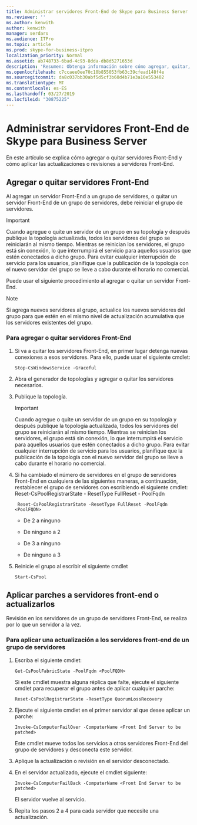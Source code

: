 ```yaml
---
title: Administrar servidores Front-End de Skype para Business Server
ms.reviewer: ''
ms.author: kenwith
author: kenwith
manager: serdars
ms.audience: ITPro
ms.topic: article
ms.prod: skype-for-business-itpro
localization_priority: Normal
ms.assetid: ab748733-6bad-4c93-8dda-db8d5271653d
description: 'Resumen: Obtenga información sobre cómo agregar, quitar, revisión o actualizar los servidores Front-End en Skype para Business Server.'
ms.openlocfilehash: c7ccaee0ee70c10b855053fb63c39cfead148f4e
ms.sourcegitcommit: da8c037bb30abf5d5cf3b60d4b71e3a10e553402
ms.translationtype: MT
ms.contentlocale: es-ES
ms.lasthandoff: 03/27/2019
ms.locfileid: "30875225"
---
```

# <a name="manage-front-end-servers-in-skype-for-business-server"></a>Administrar servidores Front-End de Skype para Business Server
 
En este artículo se explica cómo agregar o quitar servidores Front-End y cómo aplicar las actualizaciones o revisiones a servidores Front-End.

## <a name="add-or-remove-front-end-servers"></a>Agregar o quitar servidores Front-End
  
Al agregar un servidor Front-End a un grupo de servidores, o quitar un servidor Front-End de un grupo de servidores, debe reiniciar el grupo de servidores. 
  
> [!IMPORTANT]
> Cuando agregue o quite un servidor de un grupo en su topología y después publique la topología actualizada, todos los servidores del grupo se reiniciarán al mismo tiempo. Mientras se reinician los servidores, el grupo está sin conexión, lo que interrumpirá el servicio para aquellos usuarios que estén conectados a dicho grupo. Para evitar cualquier interrupción de servicio para los usuarios, planifique que la publicación de la topología con el nuevo servidor del grupo se lleve a cabo durante el horario no comercial. 
  
Puede usar el siguiente procedimiento al agregar o quitar un servidor Front-End.
  
> [!NOTE]
> Si agrega nuevos servidores al grupo, actualice los nuevos servidores del grupo para que estén en el mismo nivel de actualización acumulativa que los servidores existentes del grupo. 
  
### <a name="to-add-or-remove-front-end-servers"></a>Para agregar o quitar servidores Front-End

1. Si va a quitar los servidores Front-End, en primer lugar detenga nuevas conexiones a esos servidores. Para ello, puede usar el siguiente cmdlet:
    
   ```
   Stop-CsWindowsService -Graceful
   ```

2. Abra el generador de topologías y agregar o quitar los servidores necesarios. 
    
3. Publique la topología.
    
    > [!IMPORTANT]
    > Cuando agregue o quite un servidor de un grupo en su topología y después publique la topología actualizada, todos los servidores del grupo se reiniciarán al mismo tiempo. Mientras se reinician los servidores, el grupo está sin conexión, lo que interrumpirá el servicio para aquellos usuarios que estén conectados a dicho grupo. Para evitar cualquier interrupción de servicio para los usuarios, planifique que la publicación de la topología con el nuevo servidor del grupo se lleve a cabo durante el horario no comercial. 
  
4. Si ha cambiado el número de servidores en el grupo de servidores Front-End en cualquiera de las siguientes maneras, a continuación, restablecer el grupo de servidores con escribiendo el siguiente cmdlet: Reset-CsPoolRegistrarState - ResetType FullReset - PoolFqdn 
    
   ```
    Reset-CsPoolRegistrarState -ResetType FullReset -PoolFqdn  <PoolFQDN>
   ```

     - De 2 a ninguno
    
     - De ninguno a 2
    
     - De 3 a ninguno
    
     - De ninguno a 3
    
5. Reinicie el grupo al escribir el siguiente cmdlet
    
   ```
   Start-CsPool
   ```

## <a name="patch-or-update-front-end-servers"></a>Aplicar parches a servidores front-end o actualizarlos

Revisión en los servidores de un grupo de servidores Front-End, se realiza por lo que un servidor a la vez. 
  
### <a name="to-apply-an-upgrade-to-the-front-end-servers-in-a-pool"></a>Para aplicar una actualización a los servidores front-end de un grupo de servidores

1. Escriba el siguiente cmdlet:
    
   ```
   Get-CsPoolFabricState -PoolFqdn <PoolFQDN>
   ```

     Si este cmdlet muestra alguna réplica que falte, ejecute el siguiente cmdlet para recuperar el grupo antes de aplicar cualquier parche:
    
   ```
   Reset-CsPoolRegistrarState -ResetType QuorumLossRecovery
   ```

2. Ejecute el siguiente cmdlet en el primer servidor al que desee aplicar un parche:
    
   ```
   Invoke-CsComputerFailOver -ComputerName <Front End Server to be patched>
   ```

    Este cmdlet mueve todos los servicios a otros servidores Front-End del grupo de servidores y desconecta este servidor.
    
3. Aplique la actualización o revisión en el servidor desconectado.
    
4. En el servidor actualizado, ejecute el cmdlet siguiente:
    
   ```
   Invoke-CsComputerFailBack -ComputerName <Front End Server to be patched>
   ```

    El servidor vuelve al servicio.
    
5. Repita los pasos 2 a 4 para cada servidor que necesite una actualización.
    

